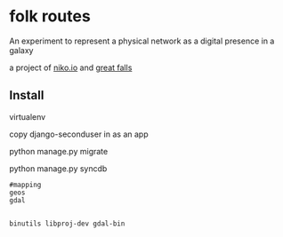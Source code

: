 # folk routes


<p>An experiment to represent a physical network as a digital presence in a galaxy</p>
<p>a project of <a href="http://niko.io">niko.io</a> and <a href="http://great-falls.net">great falls</a></p>

## Install

virtualenv

copy django-seconduser in as an app

python manage.py migrate

python manage.py syncdb







    #mapping
    geos
    gdal


    binutils libproj-dev gdal-bin